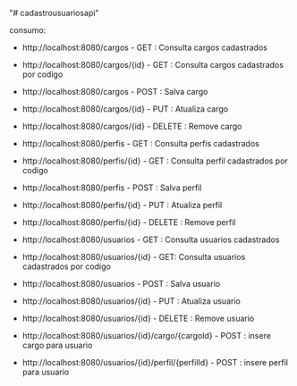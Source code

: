 "# cadastrousuariosapi" 

consumo:
- http://localhost:8080/cargos - GET : Consulta cargos cadastrados
- http://localhost:8080/cargos/{id} - GET : Consulta cargos cadastrados por codigo
- http://localhost:8080/cargos - POST : Salva cargo
- http://localhost:8080/cargos/{id} - PUT : Atualiza cargo
- http://localhost:8080/cargos/{id} - DELETE : Remove cargo

- http://localhost:8080/perfis - GET : Consulta perfis cadastrados
- http://localhost:8080/perfis/{id} - GET : Consulta perfil cadastrados por codigo
- http://localhost:8080/perfis - POST : Salva perfil
- http://localhost:8080/perfis/{id} - PUT : Atualiza perfil
- http://localhost:8080/perfis/{id} - DELETE : Remove perfil

- http://localhost:8080/usuarios - GET : Consulta usuarios cadastrados
- http://localhost:8080/usuarios/{id} - GET: Consulta usuarios cadastrados por codigo
- http://localhost:8080/usuarios - POST : Salva usuario
- http://localhost:8080/usuarios/{id} - PUT : Atualiza usuario
- http://localhost:8080/usuarios/{id} - DELETE : Remove usuario
- http://localhost:8080/usuarios/{id}/cargo/{cargoId} - POST : insere cargo para usuario
- http://localhost:8080/usuarios/{id}/perfil/{perfilId} - POST : insere perfil para usuario


